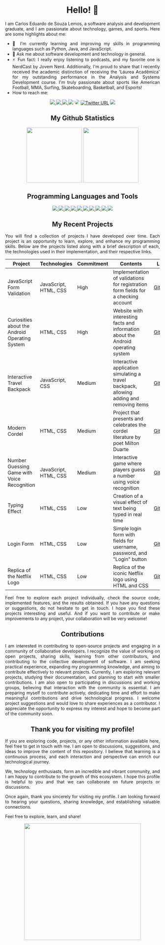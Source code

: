 # <div align="center"> Hello! 👋 </div>

<div align="justify">
I am Carlos Eduardo de Souza Lemos, a software analysis and development graduate, and I am passionate about technology, games, and sports. Here are some highlights about me:

- 🌱 I'm currently learning and improving my skills in programming languages such as Python, Java, and JavaScript.
- 💬 Ask me about software development and technology in general.
- ⚡ Fun fact: I really enjoy listening to podcasts, and my favorite one is NerdCast by Jovem Nerd. Additionally, I'm proud to share that I recently received the academic distinction of receiving the 'Láurea Acadêmica' for my outstanding performance in the Analysis and Systems Development course. I'm truly passionate about sports like American Football, MMA, Surfing, Skateboarding, Basketball, and Esports!
- How to reach me:
</div>

<div align="center">
<a href="https://github.com/CarlosEduardoLemos" target="_blank"><img src="https://img.shields.io/badge/GitHub-100000?style=for-the-badge&logo=github&logoColor=white"/a>
<a href="https://gitlab.com/CarlosEduardoLemos" target="_blank"><img src="https://img.shields.io/badge/GitLab-330F63?style=for-the-badge&logo=gitlab&logoColor=white"/a>
<a href="https://www.instagram.com/carl0s_lem0s/" target="_blank"><img src="https://img.shields.io/badge/-Instagram-%23E4405F?style=for-the-badge&logo=instagram&logoColor=white"</a>
<a href="mailto:lemosecarlos@gmail.com"> <img src="https://img.shields.io/badge/-Gmail-%23333?style=for-the-badge&logo=gmail&logoColor=white" target="_blank"></a>
<a href="https://www.linkedin.com/in/carlos-eduardo-de-souza-lemos/" target="_blank"><img src="https://img.shields.io/badge/-LinkedIn-%230077B5?style=for-the-badge&logo=linkedin&logoColor=white" style="border-radius: 30px" target="_blank"></a>
<a href="https://twitter.com/Kadu_Karlinhos" target="_blank"> <img alt="Twitter URL" src="https://img.shields.io/badge/Twitter-1DA1F2?style=for-the-badge&logo=twitter&logoColor=white" target="_blank"></a>
<a href="https://pt.stackoverflow.com/users/330536/carlos-lemos" target="_blank"><img src="https://img.shields.io/badge/Stack_Overflow-FE7A16?style=for-the-badge&logo=stack-overflow&logoColor=white"></a>
</div>

## <div align="center"> My Github Statistics </div>

<div align="center">
  <img height="180em" src="https://github-readme-stats.vercel.app/api?username=CarlosEduardoLemos&show_icons=true&theme=transparent">
  <img height="180em" src="https://github-readme-stats.vercel.app/api/top-langs/?username=CarlosEduardoLemos&layout=compact&show_icons=true&theme=transparent">
</div>

## <div align="center"> Programming Languages and Tools </div>

<div align="center">
  <a href="https://github.com/CarlosEduardoLemos">
    <img src="https://img.shields.io/badge/Python-3776AB?style=for-the-badge&logo=python&logoColor=white">
    <img src="https://img.shields.io/badge/Java-ED8B00?style=for-the-badge&logo=openjdk&logoColor=white">
    <img src="https://img.shields.io/badge/JavaScript-F7DF1E?style=for-the-badge&logo=JavaScript&logoColor=white">
    <img src="https://img.shields.io/badge/HTML5-E34F26?style=for-the-badge&logo=html5&logoColor=white">
    <img src="https://img.shields.io/badge/CSS3-1572B6?style=for-the-badge&logo=css3&logoColor=white">
    <img src="https://img.shields.io/badge/React-20232A?style=for-the-badge&logo=react&logoColor=61DAFB">
    <img src="https://img.shields.io/badge/Visual_Studio_Code-0078D4?style=for-the-badge&logo=visual%20studio%20code&logoColor=white">
    <img src="https://img.shields.io/badge/GIT-E44C30?style=for-the-badge&logo=git&logoColor=white">
    <img src="https://img.shields.io/badge/Linux-FCC624?style=for-the-badge&logo=linux&logoColor=black">
    <img src="https://img.shields.io/badge/Windows-0078D6?style=for-the-badge&logo=windows&logoColor=white">
  </a>
</div>

## <div align="center"> My Recent Projects </div>

<div align="justify">
You will find a collection of projects I have developed over time. Each project is an opportunity to learn, explore, and enhance my programming skills. Below are the projects listed along with a brief description of each, the technologies used in their implementation, and their respective links.
</div>


| Project                                      | Technologies                   | Commitment | Contents                                                                       | Link                                                                                            |
| -------------------------------------------- | ------------------------------- | ----------- | ------------------------------------------------------------------------------ | ----------------------------------------------------------------------------------------------- |
| JavaScript Form Validation                   | JavaScript, HTML, CSS          | High        | Implementation of validations for registration form fields for a checking account | [GitHub](https://github.com/CarlosEduardoLemos/JS-Validando-Formularios)                         |
| Curiosities about the Android Operating System | HTML, CSS                      | High        | Website with interesting facts and information about the Android operating system | [GitHub](https://github.com/CarlosEduardoLemos/projeto-android)                                |
| Interactive Travel Backpack                  | JavaScript, CSS                | Medium      | Interactive application simulating a travel backpack, allowing adding and removing items | [GitHub](https://github.com/CarlosEduardoLemos/Mochila_De_Viagem)                             |
| Modern Cordel                               | HTML, CSS                      | Medium      | Project that presents and celebrates the cordel literature by poet Milton Duarte  | [GitHub](https://github.com/CarlosEduardoLemos/projeto-cordel)                                   |
| Number Guessing Game with Voice Recognition  | JavaScript, HTML, CSS          | Medium      | Interactive game where players guess a number using voice recognition              | [GitHub](https://github.com/CarlosEduardoLemos/js-Game-Com-Reconhecimento-De-Voz)              |
| Typing Effect                               | HTML, CSS                      | Low         | Creation of a visual effect of text being typed in real time                     | [GitHub](https://github.com/CarlosEduardoLemos/Efeito_Digitando)                                 |
| Login Form                                 | HTML, CSS                       | Low         | Simple login form with fields for username, password, and "Login" button           | [GitHub](https://github.com/CarlosEduardoLemos/Login-HTML)                                     |
| Replica of the Netflix Logo                 | HTML, CSS                      | Low         | Replica of the iconic Netflix logo using HTML and CSS                            | [GitHub](https://github.com/CarlosEduardoLemos/logo_Netflix)                                   |


<div align="justify">
Feel free to explore each project individually, check the source code, implemented features, and the results obtained. If you have any questions or suggestions, do not hesitate to get in touch. I hope you find these projects interesting and useful. And if you want to contribute or make improvements to any project, your collaboration will be very welcome!
</div>

## <div align="center"> Contributions </div>

<div align="justify">
I am interested in contributing to open-source projects and engaging in a community of collaborative developers. I recognize the value of working on open projects, sharing skills, learning from other contributors, and contributing to the collective development of software. I am seeking practical experience, expanding my programming knowledge, and aiming to contribute effectively to relevant projects. Currently, I am exploring relevant projects, studying their documentation, and planning to start with smaller contributions. I am also open to participating in discussions and working groups, believing that interaction with the community is essential. I am preparing myself to contribute actively, dedicating time and effort to make meaningful contributions and drive technological progress. I welcome project suggestions and would love to share experiences as a contributor. I appreciate the opportunity to express my interest and hope to become part of the community soon.</div>

## <div align="center"> Thank you for visiting my profile! </div>

<div align="justify">
If you are exploring code, projects, or any other information available here, feel free to get in touch with me. I am open to discussions, suggestions, and ideas to improve the content of this repository. I believe that learning is a continuous process, and each interaction and perspective can enrich our technological journey.

We, technology enthusiasts, form an incredible and vibrant community, and I am happy to contribute to the growth of this ecosystem. I hope this profile is helpful to you and that we can collaborate on future projects or discussions.

Once again, thank you sincerely for visiting my profile. I am looking forward to hearing your questions, sharing knowledge, and establishing valuable connections.

Feel free to explore, learn, and share!
</div>
<div align="center">
   <!-- <img height="350em" src="./.github/assets/cover_.png"/> -->
   <img height="380em" src="https://user-images.githubusercontent.com/70382532/138322189-2db8df52-9dcb-40a0-88a8-c365466bd33d.gif"/>
</div>
